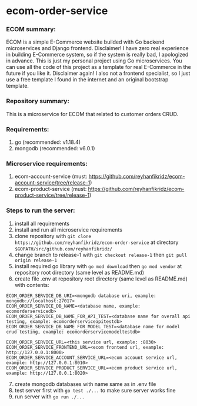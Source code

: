 # ecom-order-service

### ECOM summary:
ECOM is a simple E-Commerce website builded with Go backend microservices and Django frontend. Disclaimer! I have zero real experience in building E-Commerce system, so if the system is really bad, I apologized in advance. This is just my personal project using Go microservices. You can use all the code of this project as a template for real E-Commerce in the future if you like it. Disclaimer again! I also not a frontend specialist, so I just use a free template I found in the internet and an original bootstrap template.

### Repository summary:
This is a microservice for ECOM that related to customer orders CRUD.

### Requirements:
1. go (recommended: v1.18.4)
2. mongodb (recommended: v6.0.1)

### Microservice requirements:
1. ecom-account-service (must: https://github.com/reyhanfikridz/ecom-account-service/tree/release-1)
2. ecom-product-service (must: https://github.com/reyhanfikridz/ecom-product-service/tree/release-1)

### Steps to run the server:
1. install all requirements
2. install and run all microservice requirements
3. clone repository with `git clone https://github.com/reyhanfikridz/ecom-order-service` at directory `$GOPATH/src/github.com/reyhanfikridz/`
4. change branch to release-1 with `git checkout release-1` then `git pull origin release-1`
5. install required go library with `go mod download` then `go mod vendor` at repository root directory (same level as README.md)
6. create file .env at repository root directory (same level as README.md) with contents:

```
ECOM_ORDER_SERVICE_DB_URI=<mongodb database uri, example: mongodb://localhost:27017>
ECOM_ORDER_SERVICE_DB_NAME=<database name, example: ecomorderservicedb>
ECOM_ORDER_SERVICE_DB_NAME_FOR_API_TEST=<database name for overall api testing, example: ecomorderserviceapitestdb>
ECOM_ORDER_SERVICE_DB_NAME_FOR_MODEL_TEST=<database name for model crud testing, example: ecomorderservicemodeltestdb>

ECOM_ORDER_SERVICE_URL=<this service url, example: :8030>
ECOM_ORDER_SERVICE_FRONTEND_URL=<ecom frontend url, example: http://127.0.0.1:8000>
ECOM_ORDER_SERVICE_ACCOUNT_SERVICE_URL=<ecom account service url, example: http://127.0.0.1:8010>
ECOM_ORDER_SERVICE_PRODUCT_SERVICE_URL=<ecom product service url, example: http://127.0.0.1:8020>
```

7. create mongodb databases with name same as in .env file
8. test server first with `go test ./...` to make sure server works fine
9. run server with `go run ./...`
